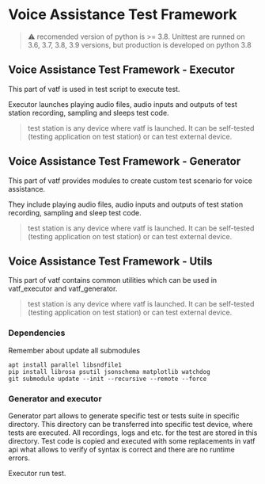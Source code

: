 # Voice Assistance Test Framework

> :warning: recomended version of python is >= 3.8. Unittest are runned on 3.6, 3.7, 3.8, 3.9 versions, but production is developed on python 3.8

## Voice Assistance Test Framework - Executor
This part of vatf is used in test script to execute test.

Executor launches playing audio files, audio inputs and outputs of test station recording, sampling and sleeps test code. 

> test station is any device where vatf is launched. It can be self-tested (testing application on test station) or can test external device.

## Voice Assistance Test Framework - Generator
This part of vatf provides modules to create custom test scenario for voice assistance.

They include playing audio files, audio inputs and outputs of test station recording, sampling and sleep test code. 

> test station is any device where vatf is launched. It can be self-tested (testing application on test station) or can test external device.

## Voice Assistance Test Framework - Utils
This part of vatf contains common utilities which can be used in vatf_executor and vatf_generator.

> test station is any device where vatf is launched. It can be self-tested (testing application on test station) or can test external device.

### Dependencies

Remember about update all submodules

```
apt install parallel libsndfile1
pip install librosa psutil jsonschema matplotlib watchdog
git submodule update --init --recursive --remote --force
```

### Generator and executor
Generator part allows to generate specific test or tests suite in specific directory. This directory can be transferred into specific test device, where tests are executed. All recordings, logs and etc. for the test are stored in this directory. Test code is copied and executed with some replacements in vatf api what allows to verify of syntax is correct and there are no runtime errors.

Executor run test.

